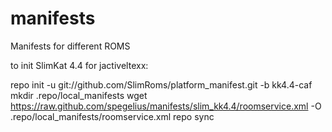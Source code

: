 manifests
=========

Manifests for different ROMS

to init SlimKat 4.4 for jactiveltexx:

repo init -u git://github.com/SlimRoms/platform_manifest.git -b kk4.4-caf
mkdir .repo/local_manifests
wget https://raw.github.com/spegelius/manifests/slim_kk4.4/roomservice.xml -O .repo/local_manifests/roomservice.xml
repo sync

